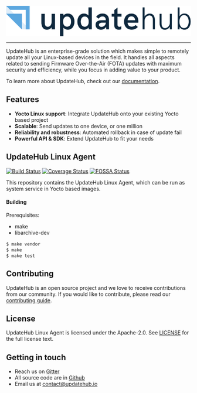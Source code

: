 ![UpdateHub logo](doc/updatehub.png)

---

UpdateHub is an enterprise-grade solution which makes simple to remotely update all your Linux-based devices in the field. It handles all aspects related to sending Firmware Over-the-Air (FOTA) updates with maximum security and efficiency, while you focus in adding value to your product.

To learn more about UpdateHub, check out our [documentation](https://docs.updatehub.io).

## Features

* **Yocto Linux support**: Integrate UpdateHub onto your existing Yocto based project
* **Scalable**: Send updates to one device, or one million
* **Reliability and robustness**: Automated rollback in case of update fail
* **Powerful API & SDK**: Extend UpdateHub to fit your needs

## UpdateHub Linux Agent

[![Build Status](https://travis-ci.org/UpdateHub/updatehub.svg?branch=v1)](https://travis-ci.org/updatehub/updatehub) [![Coverage Status](https://coveralls.io/repos/github/updatehub/updatehub/badge.svg?branch=v1)](https://coveralls.io/github/updatehub/updatehub?branch=v1)
[![FOSSA Status](https://app.fossa.io/api/projects/git%2Bgithub.com%2FUpdateHub%2Fupdatehub.svg?type=shield)](https://app.fossa.io/projects/git%2Bgithub.com%2FUpdateHub%2Fupdatehub?ref=badge_shield)

This repository contains the UpdateHub Linux Agent, which can be run as system service in Yocto based images.

#### Building

Prerequisites:

* make
* libarchive-dev

```
$ make vendor
$ make
$ make test
```

## Contributing

UpdateHub is an open source project and we love to receive contributions from our community.
If you would like to contribute, please read our [contributing guide](CONTRIBUTING.md).

## License

UpdateHub Linux Agent is licensed under the Apache-2.0. See
[LICENSE](LICENSE) for the full license text.

## Getting in touch

* Reach us on [Gitter](https://gitter.im/UpdateHub/community)
* All source code are in [Github](https://github.com/UpdateHub)
* Email us at [contact@updatehub.io](mailto:contact@updatehub.io)
